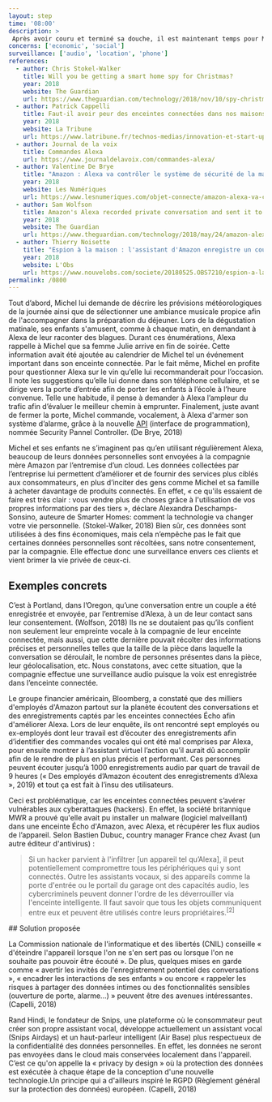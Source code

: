 ```yaml
---
layout: step
time: '08:00'
description: >
 Après avoir couru et terminé sa douche, il est maintenant temps pour Michel de préparer le déjeuner ses enfants (Léa et Vincent) et lui-même. Comme chaque matin, Michel prend plaisir à utiliser son Alexa, une assistance vocale incluse dans son enceinte connectée. Elle lui permet de contrôler vocalement des commandes basiques (telles que des demandes d’information) et des commandes en lien avec la domotique (allumer les lumières, etc.).  
concerns: ['economic', 'social']
surveillance: ['audio', 'location', 'phone']
references:
  - author: Chris Stokel-Walker
    title: Will you be getting a smart home spy for Christmas?
    year: 2018
    website: The Guardian
    url: https://www.theguardian.com/technology/2018/nov/10/spy-christmas-smart-home-facebook-portal-google-home-hub-amazon-show-alexa 
  - author: Patrick Cappelli
    title: Faut-il avoir peur des enceintes connectées dans nos maisons ?
    year: 2018
    website: La Tribune
    url: https://www.latribune.fr/technos-medias/innovation-et-start-up/faut-il-avoir-peur-des-enceintes-connectees-dans-nos-maisons-801145.html
  - author: Journal de la voix
    title: Commandes Alexa
    url: https://www.journaldelavoix.com/commandes-alexa/
  - author: Valentine De Brye
    title: "Amazon : Alexa va contrôler le système de sécurité de la maison"
    year: 2018
    website: Les Numériques
    url: https://www.lesnumeriques.com/objet-connecte/amazon-alexa-va-controler-systeme-securite-maison-n81729.html
  - author: Sam Wolfson
    title: Amazon's Alexa recorded private conversation and sent it to random contact
    year: 2018
    website: The Guardian
    url: https://www.theguardian.com/technology/2018/may/24/amazon-alexa-recorded-conversation
  - author: Thierry Noisette
    title: "Espion à la maison : l'assistant d'Amazon enregistre un couple à son insu"
    year: 2018
    website: L'Obs
    url: https://www.nouvelobs.com/societe/20180525.OBS7210/espion-a-la-maison-l-assistant-d-amazon-enregistre-un-couple-a-son-insu.html
permalink: /0800
---
```


Tout d’abord, Michel lui demande de décrire les prévisions météorologiques de la journée ainsi que de sélectionner une ambiance musicale propice afin de l'accompagner dans la préparation du déjeuner. Lors de la dégustation matinale, ses enfants s'amusent, comme à chaque matin, en demandant à Alexa de leur raconter des blagues. Durant ces énumérations, Alexa rappelle à Michel que sa femme Julie arrive en fin de soirée. Cette information avait été ajoutée au calendrier de Michel tel un événement important dans son enceinte connectée.
Par le fait même, Michel en profite pour questionner Alexa sur le vin qu’elle lui recommanderait pour l’occasion. Il note les suggestions qu’elle lui donne dans son téléphone cellulaire, et se dirige vers la porte d’entrée afin de porter les enfants à l’école à l’heure convenue. Telle une habitude, il pense à demander à Alexa l’ampleur du trafic afin d’évaluer le meilleur chemin à emprunter. Finalement, juste avant de fermer la porte, Michel commande, vocalement, à Alexa d'armer son système d’alarme, grâce à la nouvelle <a href="{{ site.baseurl }}/definitions#api">API</a> (interface de programmation), nommée Security Pannel Controller. (De Brye, 2018)

Michel et ses enfants ne s’imaginent pas qu’en utilisant régulièrement Alexa, beaucoup de leurs données personnelles sont envoyées à la compagnie mère Amazon par l’entremise d’un cloud. Les données collectées par l’entreprise lui permettent d’améliorer et de fournir des services plus ciblés aux consommateurs, en plus d’inciter des gens comme Michel et sa famille à acheter davantage de produits connectés. En effet, « ce qu'ils essaient de faire est très clair : vous vendre plus de choses grâce à l'utilisation de vos propres informations par des tiers », déclare Alexandra Deschamps-Sonsino, auteure de Smarter Homes: comment la technologie va changer votre vie personnelle. (Stokel-Walker, 2018) Bien sûr, ces données sont utilisées à des fins économiques, mais cela n’empêche pas le fait que certaines données personnelles sont récoltées, sans notre consentement, par la compagnie. Elle effectue donc une surveillance envers ces clients et vient brimer la vie privée de ceux-ci.    

## Exemples concrets
 
C’est à Portland, dans l’Oregon, qu’une conversation entre un couple a été enregistrée et envoyée, par l’entremise d’Alexa, à un de leur contact sans leur consentement. (Wolfson, 2018) Ils ne se doutaient pas qu’ils confient non seulement leur empreinte vocale à la compagnie de leur enceinte connectée, mais aussi, que cette dernière pouvait récolter des informations précises et personnelles telles que la taille de la pièce dans laquelle la conversation se déroulait, le nombre de personnes présentes dans la pièce, leur géolocalisation, etc. Nous constatons, avec cette situation, que la compagnie effectue une surveillance audio puisque la voix est enregistrée dans l’enceinte connectée.

Le groupe financier américain, Bloomberg, a constaté que des milliers d'employés d'Amazon partout sur la planète écoutent des conversations et des enregistrements captés par les enceintes connectées Écho afin d'améliorer Alexa. Lors de leur enquête, ils ont rencontré sept employés ou ex-employés dont leur travail est d’écouter des enregistrements afin d’identifier des commandes vocales qui ont été mal comprises par Alexa, pour ensuite montrer à l’assistant virtuel l’action qu’il aurait dû accomplir afin de le rendre de plus en plus précis et performant. Ces personnes peuvent écouter jusqu’à 1000 enregistrements audio par quart de travail de 9 heures (« Des employés d’Amazon écoutent des enregistrements d’Alexa », 2019) et tout ça est fait à l’insu des utilisateurs.

Ceci est problématique, car les enceintes connectées peuvent s’avérer vulnérables aux cyberattaques (hackers). En effet, la société britannique MWR a prouvé qu'elle avait pu installer un malware (logiciel malveillant) dans une enceinte Écho d'Amazon, avec Alexa, et récupérer les flux audios de l’appareil. Selon Bastien Dubuc, country manager France chez Avast (un autre éditeur d'antivirus) : 

> Si un hacker parvient à l'infiltrer [un appareil tel qu’Alexa], il peut potentiellement compromettre tous les périphériques qui y sont connectés. Outre les assistants vocaux, si des appareils comme la porte d'entrée ou le portail du garage ont des capacités audio, les cybercriminels peuvent donner l'ordre de les déverrouiller via l'enceinte intelligente. Il faut savoir que tous les objets communiquent entre eux et peuvent être utilisés contre leurs propriétaires.<sup>[2]</sup>

<div class="solution" markdown="1">
## Solution proposée

La Commission nationale de l'informatique et des libertés (CNIL) conseille « d'éteindre l'appareil lorsque l'on ne s'en sert pas ou lorsque l'on ne souhaite pas pouvoir être écouté ». De plus, quelques mises en garde comme « avertir les invités de l'enregistrement potentiel des conversations », « encadrer les interactions de ses enfants » ou encore « rappeler les risques à partager des données intimes ou des fonctionnalités sensibles (ouverture de porte, alarme...) » peuvent être des avenues intéressantes. (Capelli, 2018) 

Rand Hindi, le fondateur de Snips, une plateforme où le consommateur peut créer son propre assistant vocal, développe actuellement un assistant vocal (Snips Airdays) et un haut-parleur intelligent (Air Base) plus respectueux de la confidentialité des données personnelles. En effet, les données ne seront pas envoyées dans le cloud mais conservées localement dans l'appareil. C’est ce qu'on appelle la « privacy by design » où la protection des données est exécutée à chaque étape de la conception d'une nouvelle technologie.Un principe qui a d'ailleurs inspiré le RGPD (Règlement général sur la protection des données) européen. (Capelli, 2018)

</div>

